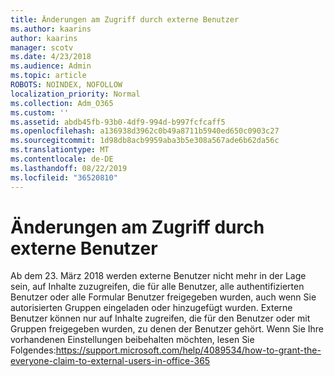 ```yaml
---
title: Änderungen am Zugriff durch externe Benutzer
ms.author: kaarins
author: kaarins
manager: scotv
ms.date: 4/23/2018
ms.audience: Admin
ms.topic: article
ROBOTS: NOINDEX, NOFOLLOW
localization_priority: Normal
ms.collection: Adm_O365
ms.custom: ''
ms.assetid: abdb45fb-93b0-4df9-994d-b997fcfcaff5
ms.openlocfilehash: a136938d3962c0b49a8711b5940ed650c0903c27
ms.sourcegitcommit: 1d98db8acb9959aba3b5e308a567ade6b62da56c
ms.translationtype: MT
ms.contentlocale: de-DE
ms.lasthandoff: 08/22/2019
ms.locfileid: "36520810"
---
```

# <a name="changes-to-external-user-access"></a>Änderungen am Zugriff durch externe Benutzer

Ab dem 23. März 2018 werden externe Benutzer nicht mehr in der Lage sein, auf Inhalte zuzugreifen, die für alle Benutzer, alle authentifizierten Benutzer oder alle Formular Benutzer freigegeben wurden, auch wenn Sie autorisierten Gruppen eingeladen oder hinzugefügt wurden. Externe Benutzer können nur auf Inhalte zugreifen, die für den Benutzer oder mit Gruppen freigegeben wurden, zu denen der Benutzer gehört. Wenn Sie Ihre vorhandenen Einstellungen beibehalten möchten, lesen Sie Folgendes:https://support.microsoft.com/help/4089534/how-to-grant-the-everyone-claim-to-external-users-in-office-365
  

